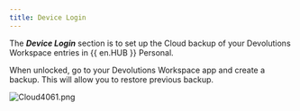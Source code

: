 ```yaml
---
title: Device Login
---
```

The ***Device Login*** section is to set up the Cloud backup of your Devolutions Workspace entries in {{ en.HUB }} Personal.  

When unlocked, go to your Devolutions Workspace app and create a backup. This will allow you to restore previous backup.  

![Cloud4061.png](/img/en/cloud/Cloud4061.png) 

